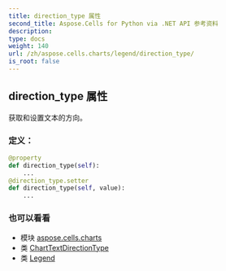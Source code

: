 ```yaml
---
title: direction_type 属性
second_title: Aspose.Cells for Python via .NET API 参考资料
description:
type: docs
weight: 140
url: /zh/aspose.cells.charts/legend/direction_type/
is_root: false
---
```

## direction_type 属性

获取和设置文本的方向。
### 定义：
```python
@property
def direction_type(self):
    ...
@direction_type.setter
def direction_type(self, value):
    ...
```

### 也可以看看
* 模块 [aspose.cells.charts](../../)
* 类 [ChartTextDirectionType](/cells/python-net/zh/aspose.cells.charts/charttextdirectiontype)
* 类 [Legend](/cells/python-net/zh/aspose.cells.charts/legend)
